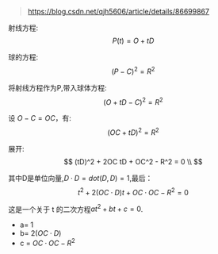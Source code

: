 > https://blog.csdn.net/qjh5606/article/details/86699867

射线方程:
$$
P(t) = O+tD
$$

球的方程:
$$
(P-C)^2 = R^2
$$

将射线方程作为P,带入球体方程:
$$
(O+tD - C)^2 = R^2
$$

设 $O-C=OC$，有:
$$
(OC+tD)^2 = R^2
$$

展开:
$$
(tD)^2 + 2OC tD + OC^2 - R^2 = 0 \\
$$

其中D是单位向量,$D·D = dot(D, D) = 1$,最后：
$$
t^2 + 2(OC \cdot D)t +  OC\cdot OC - R^2= 0
$$

这是一个关于 t 的二次方程$at^2 + bt + c = 0$.
- a= 1
- b= $2(OC \cdot D)$
- c = $OC\cdot OC - R^2$
